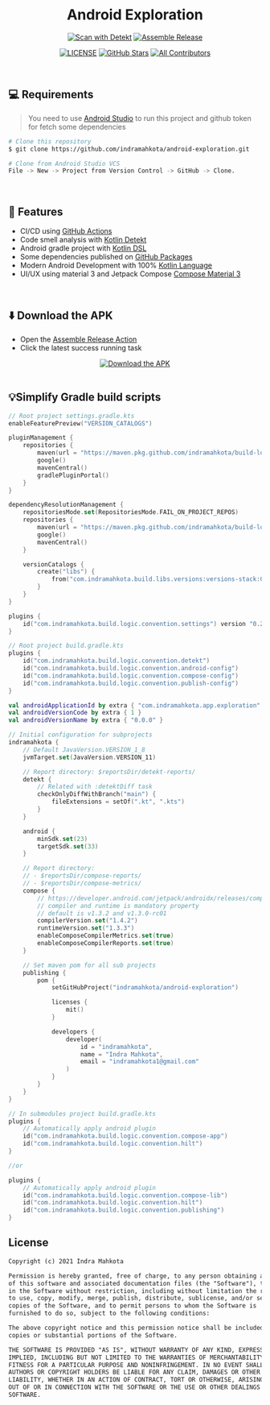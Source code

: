 <h1 align="center">Android Exploration</h1>

<div align="center">
<a href="https://github.com/indramahkota/android-exploration/actions/workflows/detekt-all.yml"><img src="https://github.com/indramahkota/android-exploration/actions/workflows/detekt-all.yml/badge.svg" alt="Scan with Detekt"/></a> <a href="https://github.com/indramahkota/android-exploration/actions/workflows/assemble-release.yml"><img src="https://github.com/indramahkota/android-exploration/actions/workflows/assemble-release.yml/badge.svg" alt="Assemble Release"/></a>

<a href="https://github.com/indramahkota/android-exploration/blob/master/LICENSE"><img src="https://img.shields.io/github/license/indramahkota/android-exploration?color=blue" alt="LICENSE"/></a> <a href="https://github.com/indramahkota/android-exploration/stargazers"><img src="https://img.shields.io/github/stars/indramahkota/android-exploration" alt="GitHub Stars"/></a> <a href="#contributors"><img src="https://img.shields.io/badge/all_contributors-1-orange.svg?style=flat" alt="All Contributors"/></a>
</div>

<br/>

## 💻 Requirements

> You need to use [Android Studio](https://developer.android.com/studio) to run this project and github token for fetch some dependencies

```bash
# Clone this repository
$ git clone https://github.com/indramahkota/android-exploration.git

# Clone from Android Studio VCS
File -> New -> Project from Version Control -> GitHub -> Clone.
```

</br>

## 📝 Features

- CI/CD using [GitHub Actions](https://docs.github.com/en/actions/learn-github-actions/understanding-github-actions)
- Code smell analysis with [Kotlin Detekt](https://github.com/detekt/detekt)
- Android gradle project with [Kotlin DSL](https://docs.gradle.org/current/userguide/kotlin_dsl.html)
- Some dependencies published on [GitHub Packages](https://docs.github.com/en/packages)
- Modern Android Development with 100% [Kotlin Language](https://kotlinlang.org/)
- UI/UX using material 3 and Jetpack Compose [Compose Material 3](https://developer.android.com/jetpack/androidx/releases/compose-material3)

</br>

## ⬇️ Download the APK
- Open the [Assemble Release Action](https://github.com/indramahkota/android-exploration/actions/workflows/assemble-release.yml)
- Click the latest success running task

<div align="center">
<a href="https://github.com/indramahkota/android-exploration/actions/workflows/assemble-release.yml"><img src="https://user-images.githubusercontent.com/34052126/193442434-1a36f7d2-a378-4230-9315-c044b030320f.png" alt="Download the APK"/></a>
</div>

</br>

## 💡Simplify Gradle build scripts

```kt
// Root project settings.gradle.kts
enableFeaturePreview("VERSION_CATALOGS")

pluginManagement {
    repositories {
        maven(url = "https://maven.pkg.github.com/indramahkota/build-logic-public/")
        google()
        mavenCentral()
        gradlePluginPortal()
    }
}

dependencyResolutionManagement {
    repositoriesMode.set(RepositoriesMode.FAIL_ON_PROJECT_REPOS)
    repositories {
        maven(url = "https://maven.pkg.github.com/indramahkota/build-logic-public/")
        google()
        mavenCentral()
    }

    versionCatalogs {
        create("libs") {
            from("com.indramahkota.build.libs.versions:versions-stack:0.0.6")
        }
    }
}

plugins {
    id("com.indramahkota.build.logic.convention.settings") version "0.2.2"
}
```

```kt
// Root project build.gradle.kts
plugins {
    id("com.indramahkota.build.logic.convention.detekt")
    id("com.indramahkota.build.logic.convention.android-config")
    id("com.indramahkota.build.logic.convention.compose-config")
    id("com.indramahkota.build.logic.convention.publish-config")
}

val androidApplicationId by extra { "com.indramahkota.app.exploration" }
val androidVersionCode by extra { 1 }
val androidVersionName by extra { "0.0.0" }

// Initial configuration for subprojects
indramahkota {
    // Default JavaVersion.VERSION_1_8
    jvmTarget.set(JavaVersion.VERSION_11)

    // Report directory: $reportsDir/detekt-reports/
    detekt {
        // Related with :detektDiff task
        checkOnlyDiffWithBranch("main") {
            fileExtensions = setOf(".kt", ".kts")
        }
    }

    android {
        minSdk.set(23)
        targetSdk.set(33)
    }

    // Report directory:
    // - $reportsDir/compose-reports/
    // - $reportsDir/compose-metrics/
    compose {
        // https://developer.android.com/jetpack/androidx/releases/compose
        // compiler and runtime is mandatory property
        // default is v1.3.2 and v1.3.0-rc01
        compilerVersion.set("1.4.2")
        runtimeVersion.set("1.3.3")
        enableComposeCompilerMetrics.set(true)
        enableComposeCompilerReports.set(true)
    }

    // Set maven pom for all sub projects
    publishing {
        pom {
            setGitHubProject("indramahkota/android-exploration")

            licenses {
                mit()
            }

            developers {
                developer(
                    id = "indramahkota",
                    name = "Indra Mahkota",
                    email = "indramahkota1@gmail.com"
                )
            }
        }
    }
}
```

```kt
// In submodules project build.gradle.kts
plugins {
    // Automatically apply android plugin
    id("com.indramahkota.build.logic.convention.compose-app")
    id("com.indramahkota.build.logic.convention.hilt")
}

//or

plugins {
    // Automatically apply android plugin
    id("com.indramahkota.build.logic.convention.compose-lib")
    id("com.indramahkota.build.logic.convention.hilt")
    id("com.indramahkota.build.logic.convention.publishing")
}
```

## License

```markdown
Copyright (c) 2021 Indra Mahkota

Permission is hereby granted, free of charge, to any person obtaining a copy
of this software and associated documentation files (the "Software"), to deal
in the Software without restriction, including without limitation the rights
to use, copy, modify, merge, publish, distribute, sublicense, and/or sell
copies of the Software, and to permit persons to whom the Software is
furnished to do so, subject to the following conditions:

The above copyright notice and this permission notice shall be included in all
copies or substantial portions of the Software.

THE SOFTWARE IS PROVIDED "AS IS", WITHOUT WARRANTY OF ANY KIND, EXPRESS OR
IMPLIED, INCLUDING BUT NOT LIMITED TO THE WARRANTIES OF MERCHANTABILITY,
FITNESS FOR A PARTICULAR PURPOSE AND NONINFRINGEMENT. IN NO EVENT SHALL THE
AUTHORS OR COPYRIGHT HOLDERS BE LIABLE FOR ANY CLAIM, DAMAGES OR OTHER
LIABILITY, WHETHER IN AN ACTION OF CONTRACT, TORT OR OTHERWISE, ARISING FROM,
OUT OF OR IN CONNECTION WITH THE SOFTWARE OR THE USE OR OTHER DEALINGS IN THE
SOFTWARE.
```
